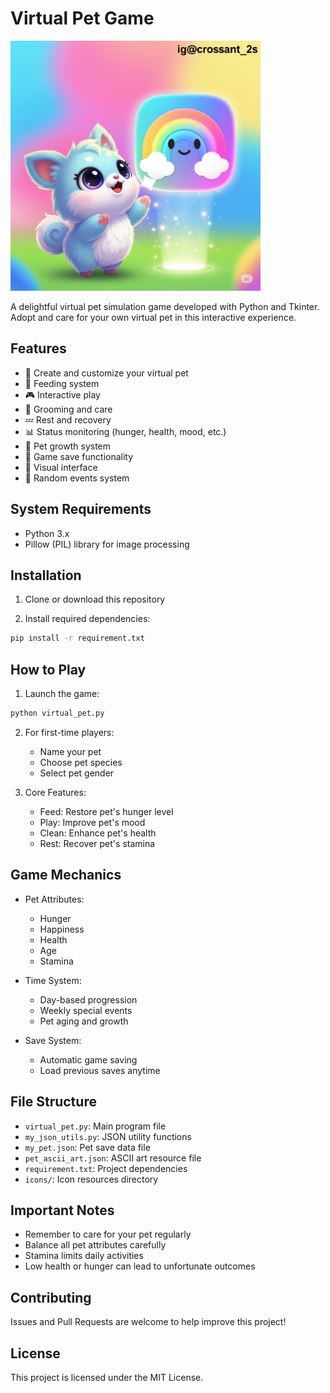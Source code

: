 # Virtual Pet Game

<img src="virtual_pet.png" alt="Virtual Pet" width="400" height="400">

A delightful virtual pet simulation game developed with Python and Tkinter. Adopt and care for your own virtual pet in this interactive experience.

## Features

- 🐾 Create and customize your virtual pet
- 🍖 Feeding system
- 🎮 Interactive play
- 🛁 Grooming and care
- 💤 Rest and recovery
- 📊 Status monitoring (hunger, health, mood, etc.)
- 🎂 Pet growth system
- 💾 Game save functionality
- 🎨 Visual interface
- 🎯 Random events system

## System Requirements

- Python 3.x
- Pillow (PIL) library for image processing

## Installation

1. Clone or download this repository

2. Install required dependencies:
```bash
pip install -r requirement.txt
```

## How to Play

1. Launch the game:
```bash
python virtual_pet.py
```

2. For first-time players:
   - Name your pet
   - Choose pet species
   - Select pet gender

3. Core Features:
   - Feed: Restore pet's hunger level
   - Play: Improve pet's mood
   - Clean: Enhance pet's health
   - Rest: Recover pet's stamina

## Game Mechanics

- Pet Attributes:
  - Hunger
  - Happiness
  - Health
  - Age
  - Stamina
  
- Time System:
  - Day-based progression
  - Weekly special events
  - Pet aging and growth

- Save System:
  - Automatic game saving
  - Load previous saves anytime

## File Structure

- `virtual_pet.py`: Main program file
- `my_json_utils.py`: JSON utility functions
- `my_pet.json`: Pet save data file
- `pet_ascii_art.json`: ASCII art resource file
- `requirement.txt`: Project dependencies
- `icons/`: Icon resources directory

## Important Notes

- Remember to care for your pet regularly
- Balance all pet attributes carefully
- Stamina limits daily activities
- Low health or hunger can lead to unfortunate outcomes

## Contributing

Issues and Pull Requests are welcome to help improve this project!

## License

This project is licensed under the MIT License. 

